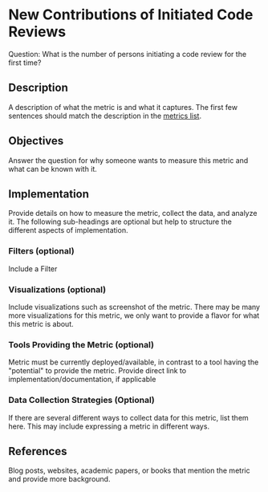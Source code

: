 # New Contributions of Initiated Code Reviews

Question: What is the number of persons initiating a code review for the first time?

## Description
A description of what the metric is and what it captures.
The first few sentences should match the description in the [metrics list](../activity-metrics-list.md).

## Objectives
Answer the question for why someone wants to measure this metric and what can be known with it.

## Implementation
Provide details on how to measure the metric, collect the data, and analyze it. The following sub-headings are optional but help to structure the different aspects of implementation.

### Filters (optional)
Include a Filter

### Visualizations (optional)
Include visualizations such as screenshot of the metric. There may be many more visualizations for this metric, we only want to provide a flavor for what this metric is about.

### Tools Providing the Metric (optional)
Metric must be currently deployed/available, in contrast to a tool having the "potential" to provide the metric. Provide direct link to implementation/documentation, if applicable

### Data Collection Strategies (Optional)
If there are several different ways to collect data for this metric, list them here. 
This may include expressing a metric in different ways.

## References
Blog posts, websites, academic papers, or books that mention the metric and provide more background.
